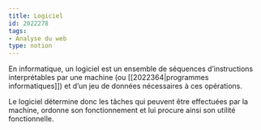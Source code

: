 ```yaml
---
title: Logiciel
id: 2022278
tags:
- Analyse du web
type: notion
---
```


En informatique, un logiciel est un ensemble de séquences d’instructions interprétables par une machine (ou [[2022364|programmes informatiques]]) et d’un jeu de données nécessaires à ces opérations.

Le logiciel détermine donc les tâches qui peuvent être effectuées par la machine, ordonne son fonctionnement et lui procure ainsi son utilité fonctionnelle.

